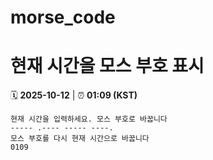 # morse_code
# 현재 시간을 모스 부호 표시
<!-- MORSE_TIME_START -->
🗓️ **2025-10-12** | ⏰ **01:09 (KST)**

```
현재 시간을 입력하세요. 모스 부호로 바꿉니다
----- .---- ----- ----.
모스 부호를 다시 현재 시간으로 바꿉니다
0109
```
<!-- MORSE_TIME_END -->
